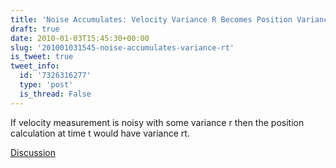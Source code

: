```yaml
---
title: 'Noise Accumulates: Velocity Variance R Becomes Position Variance RT'
draft: true
date: 2010-01-03T15:45:30+00:00
slug: '201001031545-noise-accumulates-variance-rt'
is_tweet: true
tweet_info:
  id: '7326316277'
  type: 'post'
  is_thread: False
---
```




If velocity measurement is noisy with some variance r then the position calculation at time t would have variance rt.

[Discussion](https://x.com/sytelus/status/7326316277)
